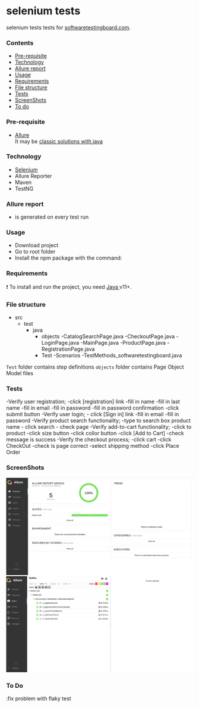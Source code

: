 
# selenium tests
selenium tests tests for [softwaretestingboard.com](https://magento.softwaretestingboard.com/).

### Contents
- [Pre-requisite](#Pre-requisite)
- [Technology](#Technology)
- [Allure report](#allure-report)
- [Usage](#Usage)
- [Requirements](#Requirements)
- [File structure](#file-structure)
- [Tests](#Tests)
- [ScreenShots](#ScreenShots)
- [To do](#to-do)

### Pre-requisite

-   [Allure](https://docs.qameta.io/allure/#_get_started)  
    It may be [classic solutions with java](https://github.com/allure-framework/allure2#download) 

### Technology
- [Selenium](https://www.selenium.dev/)
- Allure Reporter
- Maven
- TestNG

### Allure report

-   is generated on every test run


### Usage
- Download project
- Go to root folder
- Install the npm package with the command:


### Requirements
 :exclamation: To install and run the project, you need [Java ](https://www.java.com/) v11+.

### File structure
- src    
    - test 
        - java
            - objects
                -CatalogSearchPage.java 
                -CheckoutPage.java
                -LoginPage.java
                -MainPage.java
                -ProductPage.java
                -RegistrationPage.java
            - Test
                -Scenarios
                    -TestMethods_softwaretestingboard.java


   

`Test` folder contains step definitions
`objects` folder contains Page Object Model files

 
### Tests
-Verify user registration;
    -click [registration] link
    -fill in name
    -fill in last name
    -fill in email
    -fill in password
    -fill in password confirmation
    -click submit button
-Verify user  login;
    - click [Sign in] link
    -fill in email
    -fill in password
-Verify product search functionality;
    -type to search box product name
    - click search 
    - check  page
-Verify add-to-cart functionality;
    -click to product 
    -click size button
    -click collor button 
    -click [Add to Cart]
    -check message is success
-Verify the checkout process;
    -click  cart
    -click  CheckOut
    -check is page correct 
    -select shipping method
    -click Place Order



### ScreenShots 

![allure result1](https://github.com/uxelisol/selenium/blob/main/allure1.png)
![allure result2](https://github.com/uxelisol/selenium/blob/main/allure2.png)


### To Do
:fix problem with flaky test
